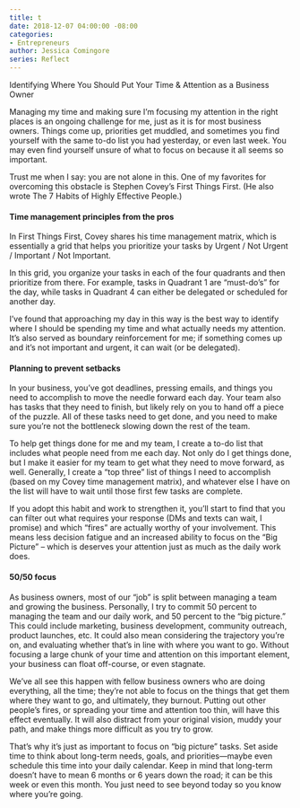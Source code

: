 ```yaml
---
title: t
date: 2018-12-07 04:00:00 -08:00
categories:
- Entrepreneurs
author: Jessica Comingore
series: Reflect
---
```


Identifying Where You Should Put Your Time & Attention as a Business Owner

Managing my time and making sure I’m focusing my attention in the right places is an ongoing challenge for me, just as it is for most business owners. Things come up, priorities get muddled, and sometimes you find yourself with the same to-do list you had yesterday, or even last week. You may even find yourself unsure of what to focus on because it all seems so important.

Trust me when I say: you are not alone in this. One of my favorites for overcoming this obstacle is Stephen Covey’s First Things First. (He also wrote The 7 Habits of Highly Effective People.)

#### Time management principles from the pros

In First Things First, Covey shares his time management matrix, which is essentially a grid that helps you prioritize your tasks by Urgent / Not Urgent / Important / Not Important.

In this grid, you organize your tasks in each of the four quadrants and then prioritize from there. For example, tasks in Quadrant 1 are “must-do’s” for the day, while tasks in Quadrant 4 can either be delegated or scheduled for another day.

I’ve found that approaching my day in this way is the best way to identify where I should be spending my time and what actually needs my attention. It’s also served as boundary reinforcement for me; if something comes up and it’s not important and urgent, it can wait (or be delegated).

#### Planning to prevent setbacks

In your business, you’ve got deadlines, pressing emails, and things you need to accomplish to move the needle forward each day. Your team also has tasks that they need to finish, but likely rely on you to hand off a piece of the puzzle. All of these tasks need to get done, and you need to make sure you’re not the bottleneck slowing down the rest of the team.

To help get things done for me and my team, I create a to-do list that includes what people need from me each day. Not only do I get things done, but I make it easier for my team to get what they need to move forward, as well. Generally, I create a “top three” list of things I need to accomplish (based on my Covey time management matrix), and whatever else I have on the list will have to wait until those first few tasks are complete.

If you adopt this habit and work to strengthen it, you’ll start to find that you can filter out what requires your response (DMs and texts can wait, I promise) and which “fires” are actually worthy of your involvement. This means less decision fatigue and an increased ability to focus on the “Big Picture” – which is deserves your attention just as much as the daily work does.

#### 50/50 focus

As business owners, most of our “job” is split between managing a team and growing the business. Personally, I try to commit 50 percent to managing the team and our daily work, and 50 percent to the “big picture.” This could include marketing, business development, community outreach, product launches, etc. It could also mean considering the trajectory you’re on, and evaluating whether that’s in line with where you want to go. Without focusing a large chunk of your time and attention on this important element, your business can float off-course, or even stagnate.

We’ve all see this happen with fellow business owners who are doing everything, all the time; they’re not able to focus on the things that get them where they want to go, and ultimately, they burnout. Putting out other people’s fires, or spreading your time and attention too thin, will have this effect eventually. It will also distract from your original vision, muddy your path, and make things more difficult as you try to grow.  

That’s why it’s just as important to focus on “big picture” tasks. Set aside time to think about long-term needs, goals, and priorities—maybe even schedule this time into your daily calendar. Keep in mind that long-term doesn’t have to mean 6 months or 6 years down the road; it can be this week or even this month. You just need to see beyond today so you know where you’re going.